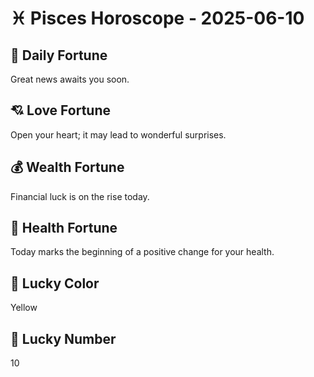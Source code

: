 # ♓ Pisces Horoscope - 2025-06-10

## 🎯 Daily Fortune

Great news awaits you soon.

## 💘 Love Fortune

Open your heart; it may lead to wonderful surprises.

## 💰 Wealth Fortune

Financial luck is on the rise today.

## 🌱 Health Fortune

Today marks the beginning of a positive change for your health.

## 🎨 Lucky Color

Yellow

## 🔢 Lucky Number

10
